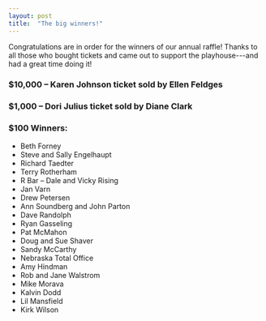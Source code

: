 ```yaml
---
layout: post
title:  "The big winners!"
---
```


Congratulations are in order for the winners of our annual raffle! Thanks to all those who bought tickets and came out to support the playhouse---and had a great time doing it!

### $10,000 – Karen Johnson ticket sold by Ellen Feldges
### $1,000 – Dori Julius ticket sold by Diane Clark
 
### $100 Winners:
- Beth Forney
- Steve and Sally Engelhaupt
- Richard Taedter
- Terry Rotherham
- R Bar – Dale and Vicky Rising
- Jan Varn
- Drew Petersen
- Ann Soundberg and John Parton
- Dave Randolph
- Ryan Gasseling
- Pat McMahon
- Doug and Sue Shaver
- Sandy McCarthy
- Nebraska Total Office
- Amy Hindman
- Rob and Jane Walstrom
- Mike Morava
- Kalvin Dodd
- Lil Mansfield
- Kirk Wilson